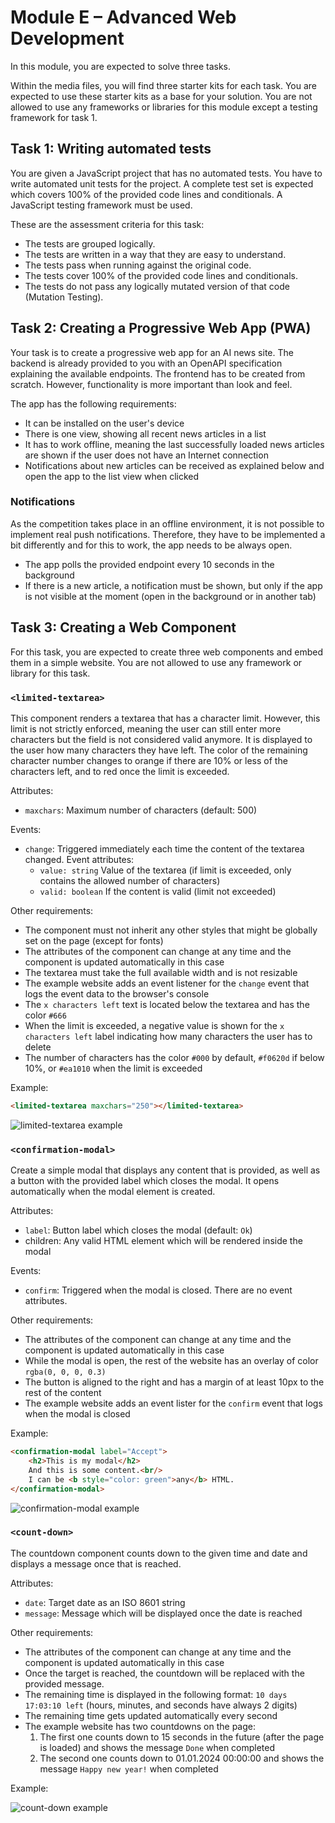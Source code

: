 # Module E – Advanced Web Development

In this module, you are expected to solve three tasks.

Within the media files, you will find three starter kits for each task. You are expected to use these starter kits as a
base for your solution. You are not allowed to use any frameworks or libraries for this module except a
testing framework for task 1.

## Task 1: Writing automated tests

You are given a JavaScript project that has no automated tests. You have to write automated unit tests for the project.
A complete test set is expected which covers 100% of the provided code lines and conditionals. A JavaScript testing
framework must be used.

These are the assessment criteria for this task:

- The tests are grouped logically.
- The tests are written in a way that they are easy to understand.
- The tests pass when running against the original code.
- The tests cover 100% of the provided code lines and conditionals.
- The tests do not pass any logically mutated version of that code (Mutation Testing).

## Task 2: Creating a Progressive Web App (PWA)

Your task is to create a progressive web app for an AI news site.
The backend is already provided to you with an OpenAPI specification explaining the available endpoints.
The frontend has to be created from scratch. However, functionality is more important than look and feel.

The app has the following requirements:

- It can be installed on the user's device
- There is one view, showing all recent news articles in a list
- It has to work offline, meaning the last successfully loaded news articles are shown if the user does not have an Internet connection
- Notifications about new articles can be received as explained below and open the app to the list view when clicked

### Notifications

As the competition takes place in an offline environment, it is not possible to implement real push notifications.
Therefore, they have to be implemented a bit differently and for this to work, the app needs to be always open.

- The app polls the provided endpoint every 10 seconds in the background
- If there is a new article, a notification must be shown, but only if the app is not visible at the moment (open in the background or in another tab)

## Task 3: Creating a Web Component

For this task, you are expected to create three web components and embed them in a simple website.
You are not allowed to use any framework or library for this task.

### `<limited-textarea>`

This component renders a textarea that has a character limit.
However, this limit is not strictly enforced, meaning the user can still enter more characters but the field is not considered valid anymore.
It is displayed to the user how many characters they have left.
The color of the remaining character number changes to orange if there are 10% or less of the characters left, and to red once the limit is exceeded.

Attributes:
- `maxchars`: Maximum number of characters (default: 500)

Events:
- `change`: Triggered immediately each time the content of the textarea changed.
  Event attributes:
    - `value: string` Value of the textarea (if limit is exceeded, only contains the allowed number of characters)
    - `valid: boolean` If the content is valid (limit not exceeded)

Other requirements:
- The component must not inherit any other styles that might be globally set on the page (except for fonts)
- The attributes of the component can change at any time and the component is updated automatically in this case
- The textarea must take the full available width and is not resizable
- The example website adds an event listener for the `change` event that logs the event data to the browser's console
- The `x characters left` text is located below the textarea and has the color `#666`
- When the limit is exceeded, a negative value is shown for the `x characters left` label indicating how many characters the user has to delete
- The number of characters has the color `#000` by default, `#f0620d` if below 10%, or `#ea1010` when the limit is exceeded

Example:

```html
<limited-textarea maxchars="250"></limited-textarea>
```

![limited-textarea example](./task3/limited-textarea.png)

### `<confirmation-modal>`

Create a simple modal that displays any content that is provided, as well as a button with the provided label which closes the modal.
It opens automatically when the modal element is created.

Attributes:
- `label`: Button label which closes the modal (default: `Ok`)
- children: Any valid HTML element which will be rendered inside the modal

Events:
- `confirm`: Triggered when the modal is closed. There are no event attributes.

Other requirements:
- The attributes of the component can change at any time and the component is updated automatically in this case
- While the modal is open, the rest of the website has an overlay of color `rgba(0, 0, 0, 0.3)`
- The button is aligned to the right and has a margin of at least 10px to the rest of the content
- The example website adds an event lister for the `confirm` event that logs when the modal is closed

Example:

```html
<confirmation-modal label="Accept">
    <h2>This is my modal</h2>
    And this is some content.<br/>
    I can be <b style="color: green">any</b> HTML.
</confirmation-modal>
```

![confirmation-modal example](./task3/confirmation-modal.png)

### `<count-down>`

The countdown component counts down to the given time and date and displays a message once that is reached.

Attributes:
- `date`: Target date as an ISO 8601 string
- `message`: Message which will be displayed once the date is reached

Other requirements:
- The attributes of the component can change at any time and the component is updated automatically in this case
- Once the target is reached, the countdown will be replaced with the provided message.
- The remaining time is displayed in the following format: `10 days 17:03:10 left` (hours, minutes, and seconds have always 2 digits)
- The remaining time gets updated automatically every second
- The example website has two countdowns on the page:
  1. The first one counts down to 15 seconds in the future (after the page is loaded) and shows the message `Done` when completed
  2. The second one counts down to 01.01.2024 00:00:00 and shows the message `Happy new year!` when completed

Example:

![count-down example](./task3/count-down.png)
